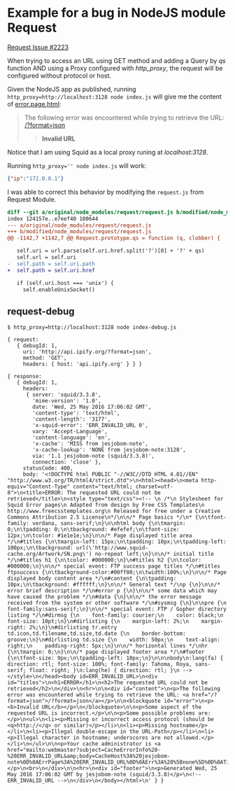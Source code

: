 # Example for a bug in NodeJS module Request

[Request Issue #2223](https://github.com/request/request/issues/2223)

When trying to access an URL using GET method and adding a Query by *qs* function AND using a Proxy configured with *http_proxy*, the request will be configured without protocol or host.

Given the NodeJS app as published, running `http_proxy=http://localhost:3128 node index.js` will give me the content of [error.page.html](error.page.html):

>  <div>
>  <p>The following error was encountered while trying to retrieve the URL: <a href="/?format=json">/?format=json</a></p>
>  <blockquote>
>  <p><b>Invalid URL</b></p>
>  </blockquote>
>  </div>

Notice that I am using Squid as a local proxy runing at *localhost:3128*.

Running `http_proxy='' node index.js` will work:

```json
{"ip":"172.0.0.1"}
```

I was able to correct this behavior by modifying the `request.js` from Request Module.

```diff
diff --git a/original/node_modules/request/request.js b/modified/node_modules/request/request.js
index 124157e..e7eef40 100644
--- a/original/node_modules/request/request.js
+++ b/modified/node_modules/request/request.js
@@ -1142,7 +1142,7 @@ Request.prototype.qs = function (q, clobber) {

   self.uri = url.parse(self.uri.href.split('?')[0] + '?' + qs)
   self.url = self.uri
-  self.path = self.uri.path
+  self.path = self.uri.href

   if (self.uri.host === 'unix') {
     self.enableUnixSocket()
```

## request-debug

```
$ http_proxy=http://localhost:3128 node index-debug.js
```

```
{ request:
   { debugId: 1,
     uri: 'http://api.ipify.org/?format=json',
     method: 'GET',
     headers: { host: 'api.ipify.org' } } }

{ response:
   { debugId: 1,
     headers:
      { server: 'squid/3.3.8',
        'mime-version': '1.0',
        date: 'Wed, 25 May 2016 17:06:02 GMT',
        'content-type': 'text/html',
        'content-length': '3177',
        'x-squid-error': 'ERR_INVALID_URL 0',
        vary: 'Accept-Language',
        'content-language': 'en',
        'x-cache': 'MISS from jesjobom-note',
        'x-cache-lookup': 'NONE from jesjobom-note:3128',
        via: '1.1 jesjobom-note (squid/3.3.8)',
        connection: 'close' },
     statusCode: 400,
     body: '<!DOCTYPE html PUBLIC "-//W3C//DTD HTML 4.01//EN" "http://www.w3.org/TR/html4/strict.dtd">\n<html><head>\n<meta http-equiv="Content-Type" content="text/html; charset=utf-8">\n<title>ERROR: The requested URL could not be retrieved</title>\n<style type="text/css"><!-- \n /*\n Stylesheet for Squid Error pages\n Adapted from design by Free CSS Templates\n http://www.freecsstemplates.org\n Released for free under a Creative Commons Attribution 2.5 License\n*/\n\n/* Page basics */\n* {\n\tfont-family: verdana, sans-serif;\n}\n\nhtml body {\n\tmargin: 0;\n\tpadding: 0;\n\tbackground: #efefef;\n\tfont-size: 12px;\n\tcolor: #1e1e1e;\n}\n\n/* Page displayed title area */\n#titles {\n\tmargin-left: 15px;\n\tpadding: 10px;\n\tpadding-left: 100px;\n\tbackground: url(\'http://www.squid-cache.org/Artwork/SN.png\') no-repeat left;\n}\n\n/* initial title */\n#titles h1 {\n\tcolor: #000000;\n}\n#titles h2 {\n\tcolor: #000000;\n}\n\n/* special event: FTP success page titles */\n#titles ftpsuccess {\n\tbackground-color:#00ff00;\n\twidth:100%;\n}\n\n/* Page displayed body content area */\n#content {\n\tpadding: 10px;\n\tbackground: #ffffff;\n}\n\n/* General text */\np {\n}\n\n/* error brief description */\n#error p {\n}\n\n/* some data which may have caused the problem */\n#data {\n}\n\n/* the error message received from the system or other software */\n#sysmsg {\n}\n\npre {\n    font-family:sans-serif;\n}\n\n/* special event: FTP / Gopher directory listing */\n#dirmsg {\n    font-family: courier;\n    color: black;\n    font-size: 10pt;\n}\n#dirlisting {\n    margin-left: 2%;\n    margin-right: 2%;\n}\n#dirlisting tr.entry td.icon,td.filename,td.size,td.date {\n    border-bottom: groove;\n}\n#dirlisting td.size {\n    width: 50px;\n    text-align: right;\n    padding-right: 5px;\n}\n\n/* horizontal lines */\nhr {\n\tmargin: 0;\n}\n\n/* page displayed footer area */\n#footer {\n\tfont-size: 9px;\n\tpadding-left: 10px;\n}\n\n\nbody\n:lang(fa) { direction: rtl; font-size: 100%; font-family: Tahoma, Roya, sans-serif; float: right; }\n:lang(he) { direction: rtl; }\n --></style>\n</head><body id=ERR_INVALID_URL>\n<div id="titles">\n<h1>ERROR</h1>\n<h2>The requested URL could not be retrieved</h2>\n</div>\n<hr>\n\n<div id="content">\n<p>The following error was encountered while trying to retrieve the URL: <a href="/?format=json">/?format=json</a></p>\n\n<blockquote id="error">\n<p><b>Invalid URL</b></p>\n</blockquote>\n\n<p>Some aspect of the requested URL is incorrect.</p>\n\n<p>Some possible problems are:</p>\n<ul>\n<li><p>Missing or incorrect access protocol (should be <q>http://</q> or similar)</p></li>\n<li><p>Missing hostname</p></li>\n<li><p>Illegal double-escape in the URL-Path</p></li>\n<li><p>Illegal character in hostname; underscores are not allowed.</p></li>\n</ul>\n\n<p>Your cache administrator is <a href="mailto:webmaster?subject=CacheErrorInfo%20-%20ERR_INVALID_URL&amp;body=CacheHost%3A%20jesjobom-note%0D%0AErrPage%3A%20ERR_INVALID_URL%0D%0AErr%3A%20%5Bnone%5D%0D%0ATimeStamp%3A%20Wed,%2025%20May%202016%2017%3A06%3A02%20GMT%0D%0A%0D%0AClientIP%3A%20127.0.0.1%0D%0A%0D%0AHTTP%20Request%3A%0D%0A%0D%0A%0D%0A">webmaster</a>.</p>\n<br>\n</div>\n\n<hr>\n<div id="footer">\n<p>Generated Wed, 25 May 2016 17:06:02 GMT by jesjobom-note (squid/3.3.8)</p>\n<!-- ERR_INVALID_URL -->\n</div>\n</body></html>\n' } }
```
